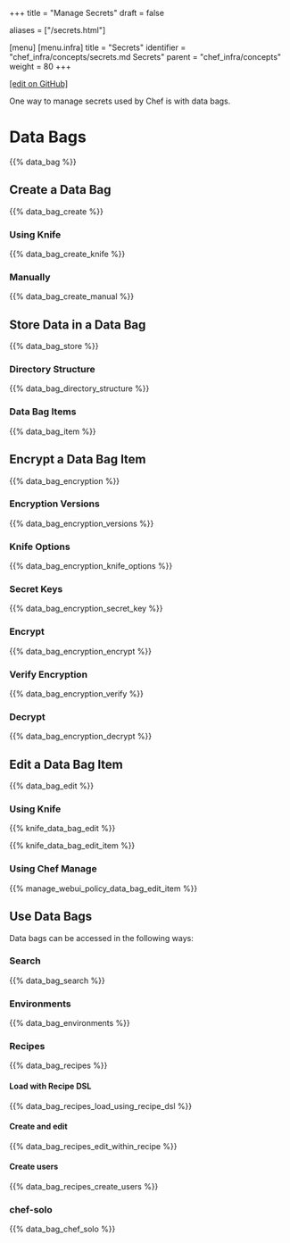 +++
title = "Manage Secrets"
draft = false

aliases = ["/secrets.html"]

[menu]
  [menu.infra]
    title = "Secrets"
    identifier = "chef_infra/concepts/secrets.md Secrets"
    parent = "chef_infra/concepts"
    weight = 80
+++    

[\[edit on GitHub\]](https://github.com/chef/chef-web-docs/blob/master/content/secrets.md)

One way to manage secrets used by Chef is with data bags.

Data Bags
=========

{{% data_bag %}}

Create a Data Bag
-----------------

{{% data_bag_create %}}

### Using Knife

{{% data_bag_create_knife %}}

### Manually

{{% data_bag_create_manual %}}

Store Data in a Data Bag
------------------------

{{% data_bag_store %}}

### Directory Structure

{{% data_bag_directory_structure %}}

### Data Bag Items

{{% data_bag_item %}}

Encrypt a Data Bag Item
-----------------------

{{% data_bag_encryption %}}

### Encryption Versions

{{% data_bag_encryption_versions %}}

### Knife Options

{{% data_bag_encryption_knife_options %}}

### Secret Keys

{{% data_bag_encryption_secret_key %}}

### Encrypt

{{% data_bag_encryption_encrypt %}}

### Verify Encryption

{{% data_bag_encryption_verify %}}

### Decrypt

{{% data_bag_encryption_decrypt %}}

Edit a Data Bag Item
--------------------

{{% data_bag_edit %}}

### Using Knife

{{% knife_data_bag_edit %}}

{{% knife_data_bag_edit_item %}}

### Using Chef Manage

{{% manage_webui_policy_data_bag_edit_item %}}

Use Data Bags
-------------

Data bags can be accessed in the following ways:

### Search

{{% data_bag_search %}}

### Environments

{{% data_bag_environments %}}

### Recipes

{{% data_bag_recipes %}}

#### Load with Recipe DSL

{{% data_bag_recipes_load_using_recipe_dsl %}}

#### Create and edit

{{% data_bag_recipes_edit_within_recipe %}}

#### Create users

{{% data_bag_recipes_create_users %}}

### chef-solo

{{% data_bag_chef_solo %}}
